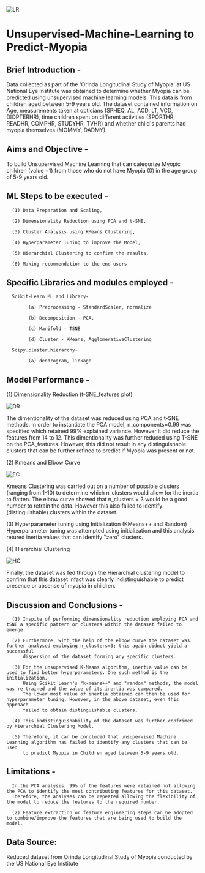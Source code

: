 ![LR](https://github.com/fbrowther/Unsupervised-Machine-Learning---Predicting-Myopia/blob/main/Images/d076583b-ecf3-478c-b97e-adcd080985da.jpeg)

# Unsupervised-Machine-Learning to Predict-Myopia

## Brief Introduction - 
Data collected as part of the 'Orinda Longitudinal Study of Myopia' at US National Eye Institute was obtained to determine whether Myopia can be predicted using unsupervised machine learning models. This data is from children aged between 5-9 years old. 
The dataset contained information on Age, measurements taken at opticians (SPHEQ,	AL,	ACD,	LT,	VCD, DIOPTERHR), time children spent on different activities (SPORTHR,	READHR, COMPHR, STUDYHR, TVHR) and whether child's parents had myopia themselves (MOMMY, DADMY).	

## Aims and Objective -
To build Unsupervised Machine Learning that can categorize Myopic children (value =1) from those who do not have Myopia (0) in the age group of 5-9 years old.

## ML Steps to be executed -

      (1) Data Preparation and Scaling,
      
      (2) Dimensionality Reduction using PCA and t-SNE,
      
      (3) Cluster Analysis using KMeans Clustering,
      
      (4) Hyperparameter Tuning to improve the Model,
      
      (5) Hierarchial Clustering to confirm the results,
      
      (6) Making recommendation to the end-users
      
## Specific Libraries and modules employed -
      
      Scikit-Learn ML and Library-
      
            (a) Preprocessing - StandardScaler, normalize
  
            (b) Decomposition - PCA, 
  
            (c) Manifold - TSNE
  
            (d) Cluster - KMeans, AgglomerativeClustering
  
      Scipy.cluster.hierarchy-
      
            (a) dendrogram, linkage
            
## Model Performance -

(1) Dimensionality Reduction (t-SNE_features plot)

![DR](https://github.com/fbrowther/Unsupervised-Machine-Learning---Predicting-Myopia/blob/main/Images/tSNE.png)

The dimentionality of the dataset was reduced using PCA and t-SNE methods. In order to instantiate the PCA model, n_components=0.99 was specified which retained 99% explained variance. However it did reduce the features from 14 to 12. This dimentionality was further reduced using T-SNE on the PCA_features. However, this did not result in any distinguishable clusters that can be further refined to predict if Myopia was present or not.

(2) Kmeans and Elbow Curve 

![EC](https://github.com/fbrowther/Unsupervised-Machine-Learning---Predicting-Myopia/blob/main/Images/Elbow.png)

Kmeans Clustering was carried out on a number of possible clusters (ranging from 1-10) to determine which n_clusters would allow for the inertia to flatten. The elbow curve showed that n_clusters = 3 would be a good number to retrain the data. However this also failed to identify (distinguishable) clusters within the dataset.

(3) Hyperparameter tuning using Initialization (KMeans++ and Random)
Hyperparameter tuning was attempted using initialization and this analysis retured inertia values that can identify "zero" clusters.

(4) Hierarchial Clustering 

![HC](https://github.com/fbrowther/Unsupervised-Machine-Learning---Predicting-Myopia/blob/main/Images/HClustering.png)

Finally, the dataset was fed through the Hierarchial clustering model to confirm that this dataset infact was clearly indistinguishable to predict presence or absense of myopia in children.


## Discussion and Conclusions -

      (1) Inspite of performing dimensionality reduction employing PCA and tSNE a specific pattern or clusters within the dataset failed to emerge. 

      (2) Furthermore, with the help of the elbow curve the dataset was further analysed employing n_clusters=3; this again didnot yield a successful 
          dispersion of the dataset forming any specific clusters. 

      (3) For the unsupervised K-Means algorithm, inertia value can be used to find better hyperparameters. One such method is the initialization.
          Using Scikit Learn's "k-means++" and "random" methods, the model was re-trained and the value of its inertia was compared. 
          The lower most value of inertia obtained can then be used for hyperparameter tuning. However, in the above dataset, even this approach 
          failed to obtain distinguishable clusters. 

      (4) This indistinguishability of the dataset was further confrimed by Hierarchial Clustering Model.

      (5) Therefore, it can be concluded that unsupervised Machine Learning algorithm has failed to identify any clusters that can be used 
          to predict Myopia in Children aged between 5-9 years old.

## Limitations - 

      In the PCA analysis, 99% of the features were retained not allowing the PCA to identify the most contributing features for this dataset. 
      Therefore, the analyses can be repeated allowing the flexibility of the model to reduce the features to the required number.
      
      (2) Feature extraction or feature engineering steps can be adopted to combine/improve the features that are being used to build the model.
          

## Data Source: 
Reduced dataset from Orinda Longitudinal Study of Myopia conducted by the US National Eye Institute


